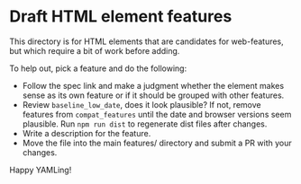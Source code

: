 # Draft HTML element features

This directory is for HTML elements that are candidates for web-features, but
which require a bit of work before adding.

To help out, pick a feature and do the following:

- Follow the spec link and make a judgment whether the element makes sense as
  its own feature or if it should be grouped with other features.
- Review `baseline_low_date`, does it look plausible? If not, remove features
  from `compat_features` until the date and browser versions seem plausible. Run
  `npm run dist` to regenerate dist files after changes.
- Write a description for the feature.
- Move the file into the main features/ directory and submit a PR with your
  changes.

Happy YAMLing!
